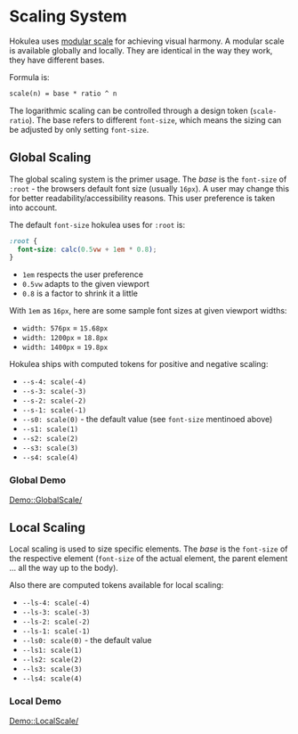 # Scaling System

Hokulea uses [modular scale](https://every-layout.dev/rudiments/modular-scale/)
for achieving visual harmony. A modular scale is available globally and locally.
They are identical in the way they work, they have different bases.

Formula is:

```txt
scale(n) = base * ratio ^ n
```

The logarithmic scaling can be controlled through a design token
(`scale-ratio`). The base refers to different `font-size`, which means the
sizing can be adjusted by only setting `font-size`.

## Global Scaling

The global scaling system is the primer usage. The _base_ is the `font-size`
of `:root` - the browsers default font size (usually `16px`). A user may
change this for better readability/accessibility reasons. This user preference
is taken into account.

The default `font-size` hokulea uses for `:root` is:

```css
:root {
  font-size: calc(0.5vw + 1em * 0.8);
}
```

- `1em` respects the user preference
- `0.5vw` adapts to the given viewport
- `0.8` is a factor to shrink it a little

With `1em` as `16px`, here are some sample font sizes at given viewport widths:

- `width: 576px` = `15.68px`
- `width: 1200px` = `18.8px`
- `width: 1400px` = `19.8px`

Hokulea ships with computed tokens for positive and negative scaling:

- `--s-4: scale(-4)`
- `--s-3: scale(-3)`
- `--s-2: scale(-2)`
- `--s-1: scale(-1)`
- `--s0: scale(0)` - the default value (see `font-size` mentinoed above)
- `--s1: scale(1)`
- `--s2: scale(2)`
- `--s3: scale(3)`
- `--s4: scale(4)`

### Global Demo

<Demo::GlobalScale/>

## Local Scaling

Local scaling is used to size specific elements. The _base_ is the `font-size`
of the respective element (`font-size` of the actual element, the parent element
... all the way up to the body).

Also there are computed tokens available for local scaling:

- `--ls-4: scale(-4)`
- `--ls-3: scale(-3)`
- `--ls-2: scale(-2)`
- `--ls-1: scale(-1)`
- `--ls0: scale(0)` - the default value
- `--ls1: scale(1)`
- `--ls2: scale(2)`
- `--ls3: scale(3)`
- `--ls4: scale(4)`

### Local Demo

<Demo::LocalScale/>
